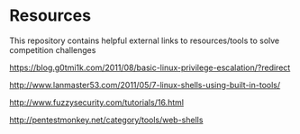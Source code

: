 # Resources
This repository contains helpful external links to resources/tools to solve competition challenges 

https://blog.g0tmi1k.com/2011/08/basic-linux-privilege-escalation/?redirect

http://www.lanmaster53.com/2011/05/7-linux-shells-using-built-in-tools/

http://www.fuzzysecurity.com/tutorials/16.html

http://pentestmonkey.net/category/tools/web-shells
